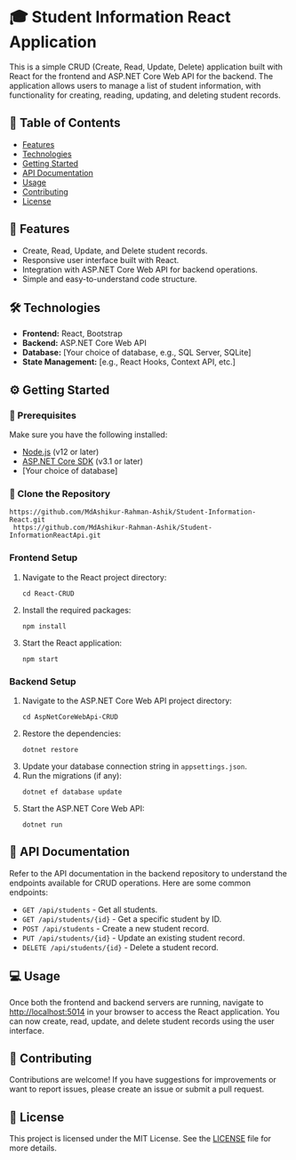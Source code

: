 <h1>🎓 Student Information React Application</h1>

<p>This is a simple CRUD (Create, Read, Update, Delete) application built with React for the frontend and ASP.NET Core Web API for the backend. The application allows users to manage a list of student information, with functionality for creating, reading, updating, and deleting student records.</p>

<h2>📑 Table of Contents</h2>
<ul>
  <li><a href="#features">Features</a></li>
  <li><a href="#technologies">Technologies</a></li>
  <li><a href="#getting-started">Getting Started</a></li>
  <li><a href="#api-documentation">API Documentation</a></li>
  <li><a href="#usage">Usage</a></li>
  <li><a href="#contributing">Contributing</a></li>
  <li><a href="#license">License</a></li>
</ul>

<h2 id="features">🚀 Features</h2>
<ul>
  <li>Create, Read, Update, and Delete student records.</li>
  <li>Responsive user interface built with React.</li>
  <li>Integration with ASP.NET Core Web API for backend operations.</li>
  <li>Simple and easy-to-understand code structure.</li>
</ul>

<h2 id="technologies">🛠️ Technologies</h2>
<ul>
  <li><strong>Frontend:</strong> React, Bootstrap</li>
  <li><strong>Backend:</strong> ASP.NET Core Web API</li>
  <li><strong>Database:</strong> [Your choice of database, e.g., SQL Server, SQLite]</li>
  <li><strong>State Management:</strong> [e.g., React Hooks, Context API, etc.]</li>
</ul>

<h2 id="getting-started">⚙️ Getting Started</h2>

<h3>🔧 Prerequisites</h3>
<p>Make sure you have the following installed:</p>
<ul>
  <li><a href="https://nodejs.org/" target="_blank">Node.js</a> (v12 or later)</li>
  <li><a href="https://dotnet.microsoft.com/download" target="_blank">ASP.NET Core SDK</a> (v3.1 or later)</li>
  <li>[Your choice of database]</li>
</ul>

<h3>📂 Clone the Repository</h3>
<pre><code>https://github.com/MdAshikur-Rahman-Ashik/Student-Information-React.git
 https://github.com/MdAshikur-Rahman-Ashik/Student-InformationReactApi.git
</code></pre>

<h3>Frontend Setup</h3>
<ol>
  <li>Navigate to the React project directory:</li>
  <pre><code>cd React-CRUD</code></pre>
  <li>Install the required packages:</li>
  <pre><code>npm install</code></pre>
  <li>Start the React application:</li>
  <pre><code>npm start</code></pre>
</ol>

<h3>Backend Setup</h3>
<ol>
  <li>Navigate to the ASP.NET Core Web API project directory:</li>
  <pre><code>cd AspNetCoreWebApi-CRUD</code></pre>
  <li>Restore the dependencies:</li>
  <pre><code>dotnet restore</code></pre>
  <li>Update your database connection string in <code>appsettings.json</code>.</li>
  <li>Run the migrations (if any):</li>
  <pre><code>dotnet ef database update</code></pre>
  <li>Start the ASP.NET Core Web API:</li>
  <pre><code>dotnet run</code></pre>
</ol>

<h2 id="api-documentation">📄 API Documentation</h2>
<p>Refer to the API documentation in the backend repository to understand the endpoints available for CRUD operations. Here are some common endpoints:</p>
<ul>
  <li><code>GET /api/students</code> - Get all students.</li>
  <li><code>GET /api/students/{id}</code> - Get a specific student by ID.</li>
  <li><code>POST /api/students</code> - Create a new student record.</li>
  <li><code>PUT /api/students/{id}</code> - Update an existing student record.</li>
  <li><code>DELETE /api/students/{id}</code> - Delete a student record.</li>
</ul>

<h2 id="usage">💻 Usage</h2>
<p>Once both the frontend and backend servers are running, navigate to <a href="http://localhost:5014" target="_blank">http://localhost:5014</a> in your browser to access the React application. You can now create, read, update, and delete student records using the user interface.</p>

<h2 id="contributing">🤝 Contributing</h2>
<p>Contributions are welcome! If you have suggestions for improvements or want to report issues, please create an issue or submit a pull request.</p>

<h2 id="license">📝 License</h2>
<p>This project is licensed under the MIT License. See the <a href="LICENSE" target="_blank">LICENSE</a> file for more details.</p>

